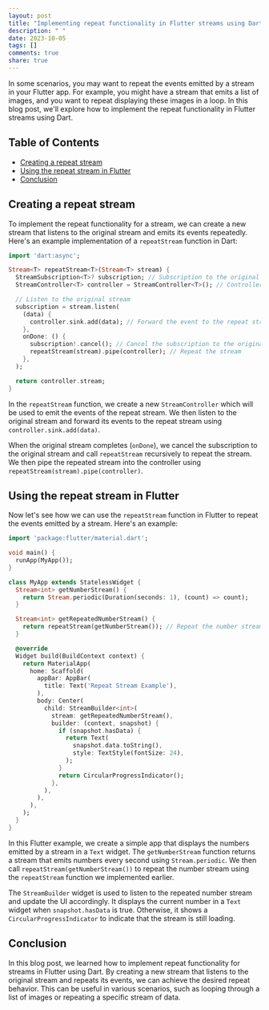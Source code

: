 ```yaml
---
layout: post
title: "Implementing repeat functionality in Flutter streams using Dart"
description: " "
date: 2023-10-05
tags: []
comments: true
share: true
---
```


In some scenarios, you may want to repeat the events emitted by a stream in your Flutter app. For example, you might have a stream that emits a list of images, and you want to repeat displaying these images in a loop. In this blog post, we'll explore how to implement the repeat functionality in Flutter streams using Dart.

## Table of Contents
- [Creating a repeat stream](#creating-a-repeat-stream)
- [Using the repeat stream in Flutter](#using-the-repeat-stream-in-flutter)
- [Conclusion](#conclusion)

## Creating a repeat stream

To implement the repeat functionality for a stream, we can create a new stream that listens to the original stream and emits its events repeatedly. Here's an example implementation of a `repeatStream` function in Dart:

```dart
import 'dart:async';

Stream<T> repeatStream<T>(Stream<T> stream) {
  StreamSubscription<T>? subscription; // Subscription to the original stream
  StreamController<T> controller = StreamController<T>(); // Controller for the repeat stream

  // Listen to the original stream
  subscription = stream.listen(
    (data) {
      controller.sink.add(data); // Forward the event to the repeat stream
    },
    onDone: () {
      subscription!.cancel(); // Cancel the subscription to the original stream
      repeatStream(stream).pipe(controller); // Repeat the stream
    },
  );

  return controller.stream;
}
```

In the `repeatStream` function, we create a new `StreamController` which will be used to emit the events of the repeat stream. We then listen to the original stream and forward its events to the repeat stream using `controller.sink.add(data)`.

When the original stream completes (`onDone`), we cancel the subscription to the original stream and call `repeatStream` recursively to repeat the stream. We then pipe the repeated stream into the controller using `repeatStream(stream).pipe(controller)`.

## Using the repeat stream in Flutter

Now let's see how we can use the `repeatStream` function in Flutter to repeat the events emitted by a stream. Here's an example:

```dart
import 'package:flutter/material.dart';

void main() {
  runApp(MyApp());
}

class MyApp extends StatelessWidget {
  Stream<int> getNumberStream() {
    return Stream.periodic(Duration(seconds: 1), (count) => count);
  }

  Stream<int> getRepeatedNumberStream() {
    return repeatStream(getNumberStream()); // Repeat the number stream
  }

  @override
  Widget build(BuildContext context) {
    return MaterialApp(
      home: Scaffold(
        appBar: AppBar(
          title: Text('Repeat Stream Example'),
        ),
        body: Center(
          child: StreamBuilder<int>(
            stream: getRepeatedNumberStream(),
            builder: (context, snapshot) {
              if (snapshot.hasData) {
                return Text(
                  snapshot.data.toString(),
                  style: TextStyle(fontSize: 24),
                );
              }
              return CircularProgressIndicator();
            },
          ),
        ),
      ),
    );
  }
}
```

In this Flutter example, we create a simple app that displays the numbers emitted by a stream in a `Text` widget. The `getNumberStream` function returns a stream that emits numbers every second using `Stream.periodic`. We then call `repeatStream(getNumberStream())` to repeat the number stream using the `repeatStream` function we implemented earlier.

The `StreamBuilder` widget is used to listen to the repeated number stream and update the UI accordingly. It displays the current number in a `Text` widget when `snapshot.hasData` is true. Otherwise, it shows a `CircularProgressIndicator` to indicate that the stream is still loading.

## Conclusion

In this blog post, we learned how to implement repeat functionality for streams in Flutter using Dart. By creating a new stream that listens to the original stream and repeats its events, we can achieve the desired repeat behavior. This can be useful in various scenarios, such as looping through a list of images or repeating a specific stream of data.
